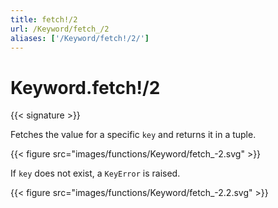 ```yaml
---
title: fetch!/2
url: /Keyword/fetch_/2
aliases: ['/Keyword/fetch!/2/']
---
```


# Keyword.fetch!/2

{{< signature >}}

Fetches the value for a specific `key` and returns it in a tuple.

{{< figure src="images/functions/Keyword/fetch_-2.svg" >}}

If `key` does not exist, a `KeyError` is raised.

{{< figure src="images/functions/Keyword/fetch_-2.2.svg" >}}
